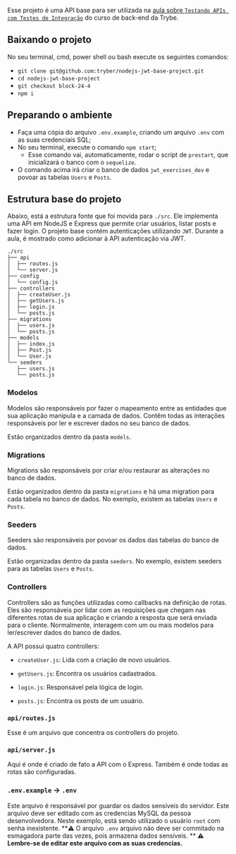 Esse projeto é uma API base para ser utilizada na [aula sobre `Testando APIs com Testes de Integração`](https://app.betrybe.com/course/back-end/nodejs-orm-autenticacao/testando-apis-com-testes-de-integracao/0e610ada-1418-4fae-9d5a-8232909984f4) do curso de back-end da Trybe.

## Baixando o projeto

No seu terminal, cmd, power shell ou bash execute os seguintes comandos:

- `git clone git@github.com:tryber/nodejs-jwt-base-project.git`
- `cd nodejs-jwt-base-project`
- `git checkout block-24-4`
- `npm i`

## Preparando o ambiente

- Faça uma cópia do arquivo `.env.example`, criando um arquivo `.env` com as suas credenciais SQL;
- No seu terminal, execute o comando `npm start`;
  - Esse comando vai, automaticamente, rodar o script de `prestart`, que inicializará o banco com o `sequelize`.
- O comando acima irá criar o banco de dados `jwt_exercises_dev` e povoar as tabelas `Users` e `Posts`.

## Estrutura base do projeto

Abaixo, está a estrutura fonte que foi movida para `./src`. Ele implementa uma API em NodeJS e Express que permite criar usuários, listar posts e fazer login. O projeto base contém autenticações utilizando `JWT`. Durante a aula, é mostrado como adicionar à API autenticação via JWT.
 
```
./src
├── api
│  ├── routes.js
│  └── server.js
├── config
│  └── config.js
├── controllers
│  ├── createUser.js
│  ├── getUsers.js  
│  ├── login.js
│  └── posts.js
├── migrations
│  ├── users.js
│  └── posts.js  
├── models
│  ├── index.js
│  ├── Post.js
│  └── User.js
└── seeders
   ├── users.js
   └── posts.js
```

### Modelos

Modelos são responsáveis por fazer o mapeamento entre as entidades que sua aplicação manipula e a camada de dados. Contêm todas as interações responsáveis por ler e escrever dados no seu banco de dados.

Estão organizados dentro da pasta `models`.

### Migrations

Migrations são responsáveis por criar e/ou restaurar as alterações no banco de dados.

Estão organizados dentro da pasta `migrations` e há uma migration para cada tabela no banco de dados. No exemplo, existem as tabelas `Users` e `Posts`.

### Seeders

Seeders são responsáveis por povoar os dados das tabelas do banco de dados.

Estão organizadas dentro da pasta `seeders`. No exemplo, existem seeders para as tabelas `Users` e `Posts`.

### Controllers

Controllers são as funções utilizadas como callbacks na definição de rotas.
Eles são responsáveis por lidar com as requisições que chegam nas diferentes rotas de sua aplicação e criando a resposta que será enviada para o cliente. Normalmente, interagem com um ou mais modelos para ler/escrever dados do banco de dados.

A API possui quatro controllers:

  - `createUser.js`: Lida com a criação de novo usuários.

  - `getUsers.js`: Encontra os usuários cadastrados.
  
  - `login.js`: Responsável pela lógica de login.

  - `posts.js`: Encontra os posts de um usuário.
 
### `api/routes.js`

Esse é um arquivo que concentra os controllers do projeto.
 
### `api/server.js`

Aqui é onde é criado de fato a API com o Express. Também é onde todas as rotas são configuradas.

### `.env.example` -> `.env`

Este arquivo é responsável por guardar os dados sensíveis do servidor. Este arquivo deve ser editado com as credencias MySQL da pessoa desenvolvedora. Neste exemplo, está sendo utilizado o usuário `root` com senha inexistente.
**⚠️ O arquivo `.env` arquivo não deve ser commitado na esmagadora parte das vezes, pois armazena dados sensíveis. **
**⚠️ Lembre-se de editar este arquivo com as suas credencias.**
